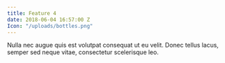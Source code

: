 ```yaml
---
title: Feature 4
date: 2018-06-04 16:57:00 Z
Icon: "/uploads/bottles.png"
---
```


Nulla nec augue quis est volutpat consequat ut eu velit. Donec tellus lacus, semper sed neque vitae, consectetur scelerisque leo. 